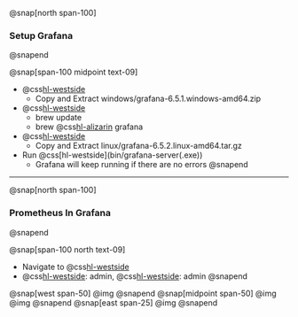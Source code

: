 @snap[north span-100]
### Setup Grafana
@snapend

@snap[span-100 midpoint text-09]
- @css[hl-westside](Windows:)
  - Copy and Extract windows/grafana-6.5.1.windows-amd64.zip
- @css[hl-westside](Mac:)
  - brew update
  - brew @css[hl-alizarin](install) grafana
- @css[hl-westside](Linux:)
  - Copy and Extract linux/grafana-6.5.2.linux-amd64.tar.gz
- Run @css[hl-westside](bin/grafana-server(.exe&#41;)
  - Grafana will keep running if there are no errors
@snapend

---
@snap[north span-100]
### Prometheus In Grafana
@snapend

@snap[span-100 north text-09]
- Navigate to @css[hl-westside](localhost:3000)
- @css[hl-westside](User): admin, @css[hl-westside](Pass): admin
@snapend

@snap[west span-50]
@img[](assets/img/grafana-add-datasource.png)
@snapend
@snap[midpoint span-50]
@img[](assets/img/grafana-add-prometheus.png)
@img[](assets/img/grafana-add-prometheus-url.png)
@snapend
@snap[east span-25]
@img[](assets/img/grafana-add-prometheus-save.png)
@snapend